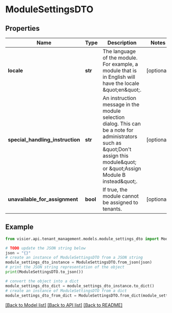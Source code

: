 # ModuleSettingsDTO


## Properties

Name | Type | Description | Notes
------------ | ------------- | ------------- | -------------
**locale** | **str** | The language of the module. For example, a module that is in English will have the locale \&quot;en\&quot;. | [optional] 
**special_handling_instruction** | **str** | An instruction message in the module selection dialog. This can be a note for administrators such as \&quot;Don&#39;t assign this module\&quot; or \&quot;Assign Module B instead\&quot;. | [optional] 
**unavailable_for_assignment** | **bool** | If true, the module cannot be assigned to tenants. | [optional] 

## Example

```python
from visier.api.tenant_management.models.module_settings_dto import ModuleSettingsDTO

# TODO update the JSON string below
json = "{}"
# create an instance of ModuleSettingsDTO from a JSON string
module_settings_dto_instance = ModuleSettingsDTO.from_json(json)
# print the JSON string representation of the object
print(ModuleSettingsDTO.to_json())

# convert the object into a dict
module_settings_dto_dict = module_settings_dto_instance.to_dict()
# create an instance of ModuleSettingsDTO from a dict
module_settings_dto_from_dict = ModuleSettingsDTO.from_dict(module_settings_dto_dict)
```
[[Back to Model list]](../README.md#documentation-for-models) [[Back to API list]](../README.md#documentation-for-api-endpoints) [[Back to README]](../README.md)


